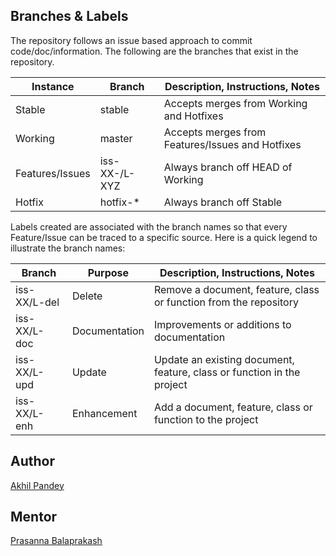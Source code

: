 ## Branches & Labels
The repository follows an issue based approach to commit code/doc/information. The following
are the branches that exist in the repository.
<table>
  <thead>
    <tr>
      <th>Instance</th>
      <th>Branch</th>
      <th>Description, Instructions, Notes</th>
    </tr>
  </thead>
  <tbody>
    <tr>
      <td>Stable</td>
      <td>stable</td>
      <td>Accepts merges from Working and Hotfixes</td>
    </tr>
    <tr>
      <td>Working</td>
      <td>master</td>
      <td>Accepts merges from Features/Issues and Hotfixes</td>
    </tr>
    <tr>
      <td>Features/Issues</td>
      <td>iss-XX-/L-XYZ</td>
      <td>Always branch off HEAD of Working</td>
    </tr>
    <tr>
      <td>Hotfix</td>
      <td>hotfix-*</td>
      <td>Always branch off Stable</td>
    </tr>
  </tbody>
</table>

Labels created are associated with the branch names so that every Feature/Issue can be
traced to a specific source. Here is a quick legend to illustrate the branch names:
<table>
  <thead>
    <tr>
      <th>Branch</th>
      <th>Purpose</th>
      <th>Description, Instructions, Notes</th>
    </tr>
  </thead>
  <tbody>
    <tr>
      <td>iss-XX/L-del</td>
      <td>Delete</td>
      <td>Remove a document, feature, class or function from the repository </td>
    </tr>
    <tr>
      <td>iss-XX/L-doc</td>
      <td>Documentation</td>
      <td>Improvements or additions to documentation</td>
    </tr>
    <tr>
      <td>iss-XX/L-upd</td>
      <td>Update</td>
      <td>Update an existing document, feature, class or function in the project</td>
    </tr>
    <tr>
      <td>iss-XX/L-enh</td>
      <td>Enhancement</td>
      <td>Add a document, feature, class or function to the project</td>
    </tr>
  </tbody>
</table>

## Author
[Akhil Pandey](https://github.com/akhilpandey95)

## Mentor
[Prasanna Balaprakash](https://github.com/pbalapra)
